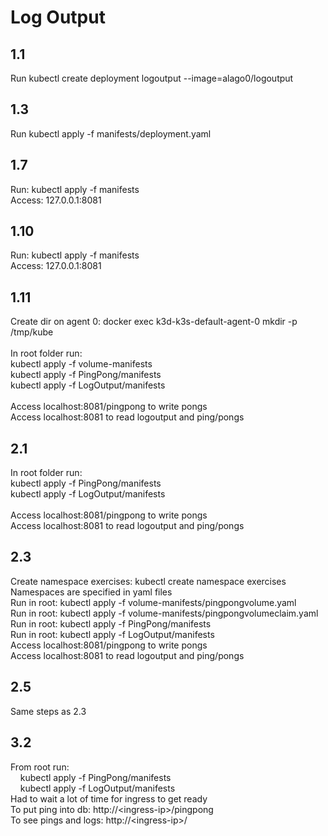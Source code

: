 # Log Output

## 1.1
Run kubectl create deployment logoutput --image=alago0/logoutput 

## 1.3
Run kubectl apply -f manifests/deployment.yaml

## 1.7
Run: kubectl apply -f manifests </br>
Access: 127.0.0.1:8081

## 1.10
Run: kubectl apply -f manifests </br>
Access: 127.0.0.1:8081

## 1.11
Create dir on agent 0: docker exec k3d-k3s-default-agent-0 mkdir -p /tmp/kube </br>
</br>
In root folder run: </br>
kubectl apply -f volume-manifests </br>
kubectl apply -f PingPong/manifests </br>
kubectl apply -f LogOutput/manifests</br>
</br>
Access localhost:8081/pingpong to write pongs</br>
Access localhost:8081 to read logoutput and ping/pongs

## 2.1
In root folder run: </br>
kubectl apply -f PingPong/manifests </br>
kubectl apply -f LogOutput/manifests </br>
</br>
Access localhost:8081/pingpong to write pongs</br>
Access localhost:8081 to read logoutput and ping/pongs

## 2.3
Create namespace exercises: kubectl create namespace exercises </br>
Namespaces are specified in yaml files </br>
Run in root: kubectl apply -f volume-manifests/pingpongvolume.yaml </br>
Run in root: kubectl apply -f volume-manifests/pingpongvolumeclaim.yaml </br>
Run in root: kubectl apply -f PingPong/manifests </br>
Run in root: kubectl apply -f LogOutput/manifests</br>
Access localhost:8081/pingpong to write pongs</br>
Access localhost:8081 to read logoutput and ping/pongs

## 2.5
Same steps as 2.3

## 3.2
From root run: <br />
&nbsp;&nbsp;&nbsp;&nbsp;kubectl apply -f PingPong/manifests <br />
&nbsp;&nbsp;&nbsp;&nbsp;kubectl apply -f LogOutput/manifests <br />
Had to wait a lot of time for ingress to get ready <br />
To put ping into db: http://&lt;ingress-ip&gt;/pingpong <br />
To see pings and logs: http://&lt;ingress-ip&gt;/
